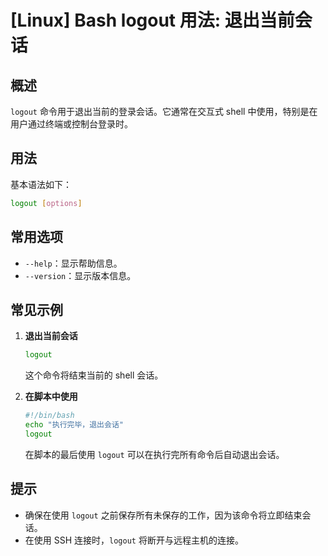 # [Linux] Bash logout 用法: 退出当前会话

## 概述
`logout` 命令用于退出当前的登录会话。它通常在交互式 shell 中使用，特别是在用户通过终端或控制台登录时。

## 用法
基本语法如下：
```bash
logout [options]
```

## 常用选项
- `--help`：显示帮助信息。
- `--version`：显示版本信息。

## 常见示例
1. **退出当前会话**
   ```bash
   logout
   ```
   这个命令将结束当前的 shell 会话。

2. **在脚本中使用**
   ```bash
   #!/bin/bash
   echo "执行完毕，退出会话"
   logout
   ```
   在脚本的最后使用 `logout` 可以在执行完所有命令后自动退出会话。

## 提示
- 确保在使用 `logout` 之前保存所有未保存的工作，因为该命令将立即结束会话。
- 在使用 SSH 连接时，`logout` 将断开与远程主机的连接。